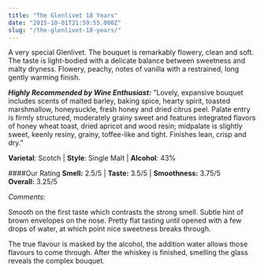 ```yaml
---
title: "The Glenlivet 18 Years"
date: "2015-10-01T21:59:55.000Z"
slug: "/the-glenlivet-18-years/"
---
```

A very special Glenlivet. The bouquet is remarkably flowery, clean and soft. 
The taste is light-bodied with a delicate balance between sweetness and malty dryness. Flowery, peachy, notes of vanilla with a restrained, long gently warming finish. 

***Highly Recommended by Wine Enthusiast:*** "Lovely, expansive bouquet includes scents of malted barley, baking spice, hearty spirit, toasted marshmallow, honeysuckle, fresh honey and dried citrus peel. 
Palate entry is firmly structured, moderately grainy sweet and features integrated flavors of honey wheat toast, dried apricot and wood resin; midpalate is slightly sweet, keenly resiny, grainy, toffee-like and tight. Finishes lean, crisp and dry."

**Varietal**: Scotch | **Style**: Single Malt | **Alcohol**: 43%

####Our Rating
**Smell:** 2.5/5 | **Taste:** 3.5/5 | **Smoothness:** 3.75/5   
**Overall:** 3.25/5 

*Comments:* 

Smooth on the first taste which contrasts the strong smell. Subtle hint of brown envelopes on the nose. Pretty flat tasting until opened with a few drops of water, at which point nice sweetness breaks through. 

The true flavour is masked by the alcohol, the addition water allows those flavours to come through. After the whiskey is finished, smelling the glass reveals the complex bouquet. 
    